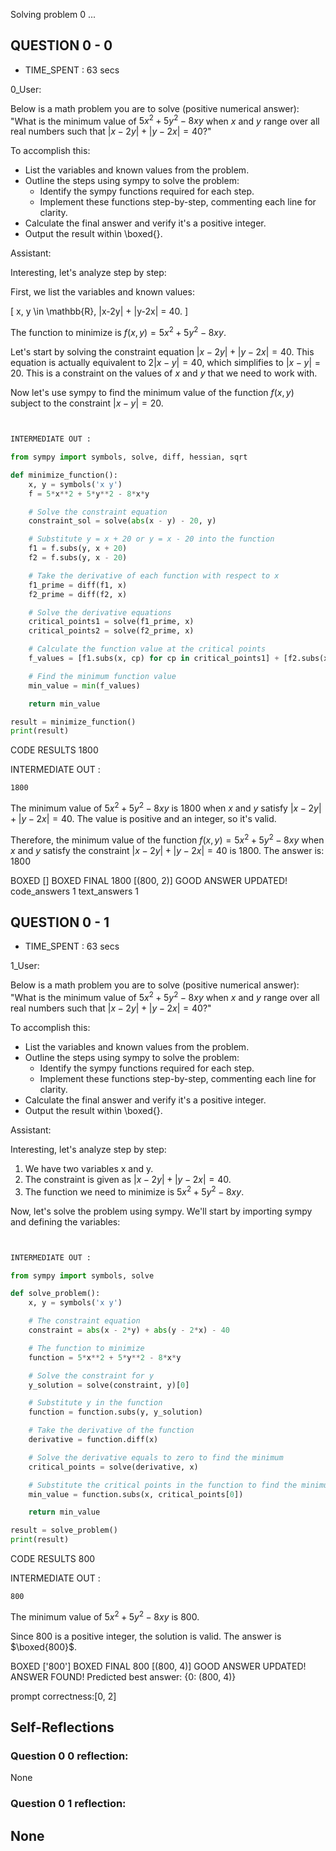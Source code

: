 Solving problem 0 ...



## QUESTION 0 - 0 
- TIME_SPENT : 63 secs

0_User:

Below is a math problem you are to solve (positive numerical answer):
"What is the minimum value of $5x^2+5y^2-8xy$ when $x$ and $y$ range over all real numbers such that $|x-2y| + |y-2x| = 40$?"

To accomplish this:
- List the variables and known values from the problem.
- Outline the steps using sympy to solve the problem:
  * Identify the sympy functions required for each step.
  * Implement these functions step-by-step, commenting each line for clarity.
- Calculate the final answer and verify it's a positive integer.
- Output the result within \boxed{}.

Assistant:

Interesting, let's analyze step by step:



First, we list the variables and known values:

\[ x, y \in \mathbb{R}, |x-2y| + |y-2x| = 40. \]

The function to minimize is $f(x, y) = 5x^2 + 5y^2 - 8xy$.

Let's start by solving the constraint equation $|x-2y| + |y-2x| = 40$.
This equation is actually equivalent to $2|x-y| = 40$, which simplifies to $|x-y| = 20$. 
This is a constraint on the values of $x$ and $y$ that we need to work with.

Now let's use sympy to find the minimum value of the function $f(x, y)$ subject to the constraint $|x-y| = 20$.

```python


INTERMEDIATE OUT :

from sympy import symbols, solve, diff, hessian, sqrt

def minimize_function():
    x, y = symbols('x y')
    f = 5*x**2 + 5*y**2 - 8*x*y

    # Solve the constraint equation
    constraint_sol = solve(abs(x - y) - 20, y)

    # Substitute y = x + 20 or y = x - 20 into the function
    f1 = f.subs(y, x + 20)
    f2 = f.subs(y, x - 20)

    # Take the derivative of each function with respect to x
    f1_prime = diff(f1, x)
    f2_prime = diff(f2, x)

    # Solve the derivative equations
    critical_points1 = solve(f1_prime, x)
    critical_points2 = solve(f2_prime, x)

    # Calculate the function value at the critical points
    f_values = [f1.subs(x, cp) for cp in critical_points1] + [f2.subs(x, cp) for cp in critical_points2]

    # Find the minimum function value
    min_value = min(f_values)

    return min_value

result = minimize_function()
print(result)
```

CODE RESULTS 1800

INTERMEDIATE OUT :
```output
1800
```
The minimum value of $5x^2+5y^2-8xy$ is $1800$ when $x$ and $y$ satisfy $|x-2y| + |y-2x| = 40$.
The value is positive and an integer, so it's valid.

Therefore, the minimum value of the function $f(x, y) = 5x^2 + 5y^2 - 8xy$ when $x$ and $y$ satisfy the constraint $|x-2y| + |y-2x| = 40$ is $1800$. The answer is: $1800$

BOXED []
BOXED FINAL 1800
[(800, 2)]
GOOD ANSWER UPDATED!
code_answers 1 text_answers 1



## QUESTION 0 - 1 
- TIME_SPENT : 63 secs

1_User:

Below is a math problem you are to solve (positive numerical answer):
"What is the minimum value of $5x^2+5y^2-8xy$ when $x$ and $y$ range over all real numbers such that $|x-2y| + |y-2x| = 40$?"

To accomplish this:
- List the variables and known values from the problem.
- Outline the steps using sympy to solve the problem:
  * Identify the sympy functions required for each step.
  * Implement these functions step-by-step, commenting each line for clarity.
- Calculate the final answer and verify it's a positive integer.
- Output the result within \boxed{}.

Assistant:

Interesting, let's analyze step by step:


1. We have two variables x and y.
2. The constraint is given as $|x-2y| + |y-2x| = 40$.
3. The function we need to minimize is $5x^2+5y^2-8xy$.

Now, let's solve the problem using sympy. We'll start by importing sympy and defining the variables:

```python


INTERMEDIATE OUT :

from sympy import symbols, solve

def solve_problem():
    x, y = symbols('x y')

    # The constraint equation
    constraint = abs(x - 2*y) + abs(y - 2*x) - 40

    # The function to minimize
    function = 5*x**2 + 5*y**2 - 8*x*y

    # Solve the constraint for y
    y_solution = solve(constraint, y)[0]

    # Substitute y in the function
    function = function.subs(y, y_solution)

    # Take the derivative of the function
    derivative = function.diff(x)

    # Solve the derivative equals to zero to find the minimum
    critical_points = solve(derivative, x)

    # Substitute the critical points in the function to find the minimum
    min_value = function.subs(x, critical_points[0])

    return min_value

result = solve_problem()
print(result)
```

CODE RESULTS 800

INTERMEDIATE OUT :
```output
800
```
The minimum value of $5x^2+5y^2-8xy$ is 800.

Since 800 is a positive integer, the solution is valid. The answer is $\boxed{800}$.

BOXED ['800']
BOXED FINAL 800
[(800, 4)]
GOOD ANSWER UPDATED!
ANSWER FOUND!
Predicted best answer: {0: (800, 4)}

prompt correctness:[0, 2]

## Self-Reflections

### Question 0 0 reflection:
None
### Question 0 1 reflection:
None
---
